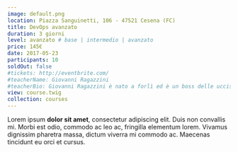 ```yaml
---
image: default.png
location: Piazza Sanguinetti, 106 - 47521 Cesena (FC)
title: DevOps avanzato
duration: 3 giorni
level: avanzato # base | intermedio | avanzato
price: 145€
date: 2017-05-23
participants: 10
soldOut: false
#tickets: http://eventbrite.com/
#teacherName: Giovanni Ragazzini
#teacherBio: Giovanni Ragazzini è nato a forlì ed è un boss delle uccisioni multiple
view: course.twig
collection: courses
---
```


Lorem ipsum **dolor sit amet**, consectetur adipiscing elit. Duis non convallis mi. Morbi est odio, commodo ac leo ac, fringilla elementum lorem. Vivamus dignissim pharetra massa, dictum viverra mi commodo ac. Maecenas tincidunt eu orci et cursus.
